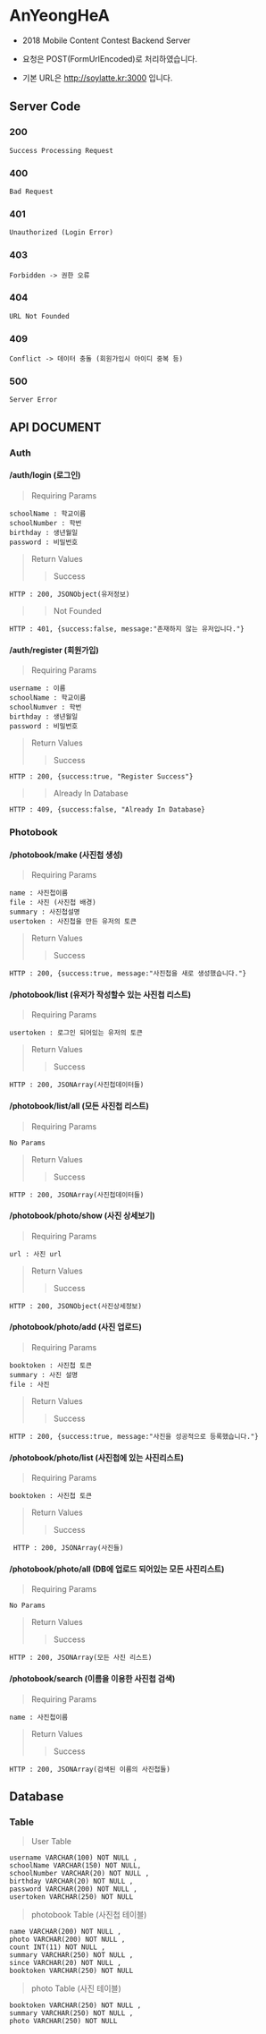 # AnYeongHeA
* 2018 Mobile Content Contest Backend Server

* 요청은 POST(FormUrlEncoded)로 처리하였습니다.

* 기본 URL은 http://soylatte.kr:3000 입니다.

## Server Code
### 200

    Success Processing Request

### 400

    Bad Request

### 401

    Unauthorized (Login Error)

### 403

    Forbidden -> 권한 오류

### 404

    URL Not Founded

### 409

    Conflict -> 데이터 충돌 (회원가입시 아이디 중복 등)

### 500

    Server Error


## API DOCUMENT

### Auth

#### /auth/login (로그인)
>Requiring Params

    schoolName : 학교이름
    schoolNumber : 학번
    birthday : 생년월일
    password : 비밀번호

>Return Values
>>Success

    HTTP : 200, JSONObject(유저정보)

>>Not Founded

    HTTP : 401, {success:false, message:"존재하지 않는 유저입니다."}

#### /auth/register (회원가입)
>Requiring Params

    username : 이름
    schoolName : 학교이름
    schoolNumver : 학번
    birthday : 생년월일
    password : 비밀번호

>Return Values
>>Success

    HTTP : 200, {success:true, "Register Success"}

>>Already In Database

    HTTP : 409, {success:false, "Already In Database}

### Photobook

#### /photobook/make (사진첩 생성)
>Requiring Params

    name : 사진첩이름
    file : 사진 (사진첩 배경)
    summary : 사진첩설명
    usertoken : 사진첩을 만든 유저의 토큰
    
>Return Values
>>Success

    HTTP : 200, {success:true, message:"사진첩을 새로 생성했습니다."}
    
#### /photobook/list (유저가 작성할수 있는 사진첩 리스트)
>Requiring Params

    usertoken : 로그인 되어있는 유저의 토큰
    
>Return Values
>>Success

    HTTP : 200, JSONArray(사진첩데이터들)
    
#### /photobook/list/all (모든 사진첩 리스트)
>Requiring Params

    No Params
    
>Return Values
>>Success
    
    HTTP : 200, JSONArray(사진첩데이터들)
    
#### /photobook/photo/show (사진 상세보기)
>Requiring Params

    url : 사진 url
    
>Return Values
>>Success
    
    HTTP : 200, JSONObject(사진상세정보)
    
    
#### /photobook/photo/add (사진 업로드)
>Requiring Params

    booktoken : 사진첩 토큰
    summary : 사진 설명
    file : 사진
    
>Return Values
>>Success
    
    HTTP : 200, {success:true, message:"사진을 성공적으로 등록했습니다."}
   
#### /photobook/photo/list (사진첩에 있는 사진리스트)
>Requiring Params

    booktoken : 사진첩 토큰

>Return Values
>>Success
     
     HTTP : 200, JSONArray(사진들)
     
#### /photobook/photo/all (DB에 업로드 되어있는 모든 사진리스트)
>Requiring Params

    No Params
    
>Return Values
>>Success

    HTTP : 200, JSONArray(모든 사진 리스트)
    
#### /photobook/search (이름을 이용한 사진첩 검색)
>Requiring Params

    name : 사진첩이름
    
>Return Values
>>Success

    HTTP : 200, JSONArray(검색된 이름의 사진첩들)
  
## Database
### Table
>User Table

    username VARCHAR(100) NOT NULL ,
    schoolName VARCHAR(150) NOT NULL,
    schoolNumber VARCHAR(20) NOT NULL ,
    birthday VARCHAR(20) NOT NULL ,
    password VARCHAR(200) NOT NULL ,
    usertoken VARCHAR(250) NOT NULL
    
    
>photobook Table (사진첩 테이블)

    name VARCHAR(200) NOT NULL ,
    photo VARCHAR(200) NOT NULL ,
    count INT(11) NOT NULL ,
    summary VARCHAR(250) NOT NULL ,
    since VARCHAR(20) NOT NULL ,
    booktoken VARCHAR(250) NOT NULL

>photo Table (사진 테이블)

    booktoken VARCHAR(250) NOT NULL ,
    summary VARCHAR(250) NOT NULL ,
    photo VARCHAR(250) NOT NULL
